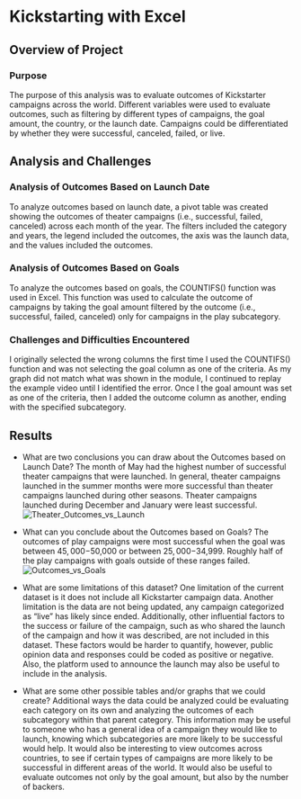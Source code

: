 # Kickstarting with Excel

## Overview of Project

### Purpose
The purpose of this analysis was to evaluate outcomes of Kickstarter campaigns across the world. Different variables were used to evaluate outcomes, such as filtering by different types of campaigns, the goal amount, the country, or the launch date. Campaigns could be differentiated by whether they were successful, canceled, failed, or live. 

## Analysis and Challenges

### Analysis of Outcomes Based on Launch Date
To analyze outcomes based on launch date, a pivot table was created showing the outcomes of theater campaigns (i.e., successful, failed, canceled) across each month of the year. The filters included the category and years, the legend included the outcomes, the axis was the launch data, and the values included the outcomes.

### Analysis of Outcomes Based on Goals
To analyze the outcomes based on goals, the COUNTIFS() function was used in Excel. This function was used to calculate the outcome of campaigns by taking the goal amount filtered by the outcome (i.e., successful, failed, canceled) only for campaigns in the play subcategory.

### Challenges and Difficulties Encountered
I originally selected the wrong columns the first time I used the COUNTIFS() function and was not selecting the goal column as one of the criteria. As my graph did not match what was shown in the module, I continued to replay the example video until I identified the error. Once I the goal amount was set as one of the criteria, then I added the outcome column as another, ending with the specified subcategory. 

## Results

- What are two conclusions you can draw about the Outcomes based on Launch Date?
The month of May had the highest number of successful theater campaigns that were launched. In general, theater campaigns launched in the summer months were more successful than theater campaigns launched during other seasons. Theater campaigns launched during December and January were least successful.
![Theater_Outcomes_vs_Launch](https://user-images.githubusercontent.com/98051208/151814903-78cac176-4ef8-40b9-82c0-00c7abb05d4e.png)



- What can you conclude about the Outcomes based on Goals?
The outcomes of play campaigns were most successful when the goal was between $45,000-$50,000 or between $25,000-$34,999. Roughly half of the play campaigns with goals outside of these ranges failed.
![Outcomes_vs_Goals](https://user-images.githubusercontent.com/98051208/151814934-6c198c8b-3e2c-45af-9ed3-0bb5973981eb.png)


- What are some limitations of this dataset?
One limitation of the current dataset is it does not include all Kickstarter campaign data. Another limitation is the data are not being updated, any campaign categorized as “live” has likely since ended. Additionally, other influential factors to the success or failure of the campaign, such as who shared the launch of the campaign and how it was described, are not included in this dataset. These factors would be harder to quantify, however, public opinion data and responses could be coded as positive or negative. Also, the platform used to announce the launch may also be useful to include in the analysis.

- What are some other possible tables and/or graphs that we could create?
Additional ways the data could be analyzed could be evaluating each category on its own and analyzing the outcomes of each subcategory within that parent category. This information may be useful to someone who has a general idea of a campaign they would like to launch, knowing which subcategories are more likely to be successful would help. It would also be interesting to view outcomes across countries, to see if certain types of campaigns are more likely to be successful in different areas of the world. It would also be useful to evaluate outcomes not only by the goal amount, but also by the number of backers. 
